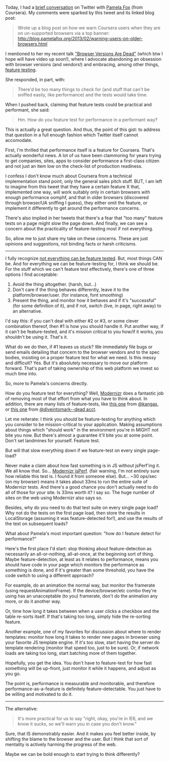 Today, I had a [brief conversation](https://twitter.com/pamelafox/status/301762664500174848) on Twitter with [Pamela Fox](http://twitter.com/pamelafox) (from Coursera). My comments were sparked by this tweet and its linked blog post:

> Wrote up a blog post on how we warn Coursera users when they are on un-supported browsers via a top banner: http://blog.pamelafox.org/2013/02/warning-users-on-older-browsers.html

I mentioned to her my recent talk ["Browser Versions Are Dead"](https://speakerdeck.com/getify/browser-versions-are-dead-v2) (which btw I hope will have video up soon!), where I advocate abandoning an obsession with browser versions (and vendors!) and embracing, among other things, [feature testing](https://speakerdeck.com/getify/browser-versions-are-dead-v2?slide=12).

She responded, in part, with: 

> There'd be too many things to check for (and stuff that can't be sniffed easily, like performance) and the tests would take time.

When I pushed back, claiming that feature tests could be practical and performant, she said:

> Hm. How do you feature test for performance in a performant way?

This is actually a great question. And thus, the point of this gist: to address that question in a full enough fashion which Twitter itself cannot accomodate.

First, I'm thrilled that performance itself is a feature for Coursera. That's actually wonderful news. A lot of us have been clammoring for years trying to get companies, sites, apps to consider performance a first-class citizen and not just an item low on the check-list of production readiness.

I confess I don't know much about Coursera from a technical implementation stand point, only the general sales pitch stuff. BUT, I am left to imagine from this tweet that they have a certain feature X that, implemented one way, will work suitably only in certain browsers with enough performance oomphf, and that in older browsers (discovered through browser/UA sniffing I guess), they either omit the feature, or implement it differently to get around the performance concerns.

There's also implied in her tweets that there's a fear that "too many" feature tests on a page might slow the page down. And finally, we can see a concern about the practicality of feature-testing most if not everything.

So, allow me to just share my take on these concerns. These are just opinions and suggestions, not binding facts or harsh criticisms.

------------

I fully recognize [not everything can be feature tested](https://github.com/Modernizr/Modernizr/wiki/Undetectables). But, most things CAN be. And for everything we can be feature-testing for, I think we should be. For the stuff which we can't feature test effectively, there's one of three options I find acceptable:

1. Avoid the thing altogether. (harsh, but...)
2. Don't care if the thing behaves differently, leave it to the platform/browser/user. (for instance, font smoothing)
3. Present the thing, and monitor how it behaves and if it's "successful" (for some definition of it), and if not, switch (live, in page, right away) to an alternative.

I'd say this: if you can't deal with either #2 or #3, or some clever combination thereof, then #1 is how you should handle it. Put another way, if it can't be feature-tested, and it's mission critical to you how/if it works, you shouldn't be using it. That's it.

What do we do then, if #1 leaves us stuck? We immediately file bugs or send emails detailing that concern to the browser vendors and to the spec bodies, insisting on a proper feature test for what we need. Is this messy and difficult? Yes. But it's absolutely necessary to move our platform forward. That's part of taking ownership of this web platform we invest so much time into.

So, more to Pamela's concerns directly.

How do you feature test for everything? Well, [Modernizr](http://modernizr.com) does a fantastic job of removing most of that effort from what you have to think about. In addition, there are many lists of feature-tests, like [this one](http://kangax.github.com/cft/) from [@kangax](http://twitter.com/kangax), or [this one](http://diveintohtml5.info/everything.html) from [@diveintomark--dead acct](http://twitter.com/diveintomarkl).

Let me reiterate: I think you *should* be feature-testing for anything which you consider to be mission-critical to your application. Making assumptions about things which "should work" in the environment you're in MIGHT not bite you now. But there's almost a guarantee it'll bite you at some point. Don't set landmines for yourself. Feature test.

But will that slow everything down if we feature-test on every single page-load?

Never make a claim about how fast something is in JS without jsPerf'ing it. We all know that. So... [Modernizr jsPerf](http://jsperf.com/modernizr/5). (fair warning, I'm not entirely sure how reliable this test is. I found it from someone else). But... ~30 ops/sec (on my browser) means it takes about 33ms to run the entire suite of Modernizr tests. And there's a good chance you don't actually need to do all of those for your site. Is 33ms worth it? I say so. The huge number of sites on the web using Modernizr also says so.

Besides, why do you need to do that test suite on every single page load? Why not do the tests on the first page load, then store the results in LocalStorage (assuming it was feature-detected for!), and use the results of the test on subsequent loads?

What about Pamela's most important question: "how do I feature detect for performance?"

Here's the first place I'd start: stop thinking about feature-detection as necessarily an all-or-nothing, all-at-once, at the beginning sort of thing. Maybe feature-detection, at least as it relates to performance, means you should have code in your page which monitors the performance as something is done, and if it's greater than some threshold, you have the code switch to using a different approach?

For example, do an animation the normal way, but monitor the framerate (using requestAnimationFrame). If the device/browser/etc combo they're using has an unacceptable (to you) framerate, don't do the animation any more, or do it another way.

Or, time how long it takes between when a user clicks a checkbox and the table re-sorts itself. If that's taking too long, simply hide the re-sorting feature.

Another example, one of my favorites for discussion about where to render templates: monitor how long it takes to render new pages in browser using your favorite JS template engine. If it's too slow, start having the server do template rendering (monitor that speed too, just to be sure). Or, if network loads are taking too long, start batching more of them together.

Hopefully, you get the idea. You don't have to feature-test for how fast something will be up-front, just monitor it while it happens, and adjust as you go.

The point is, performance is measurable and monitorable, and therefore performance-as-a-feature is definitely feature-detectable. You just have to be willing and motivated to do it.

-----------------

The alternative:

> It's more practical for us to say "right, okay, you're in IE6, and we know it sucks, so we'll warn you in case you don't know."

Sure, that IS demonstrably easier. And it makes you feel better inside, by shifting the blame to the browser and the user. But I think that sort of mentality is actively harming the progress of the web.

Maybe we can be bold enough to start trying to think differently?